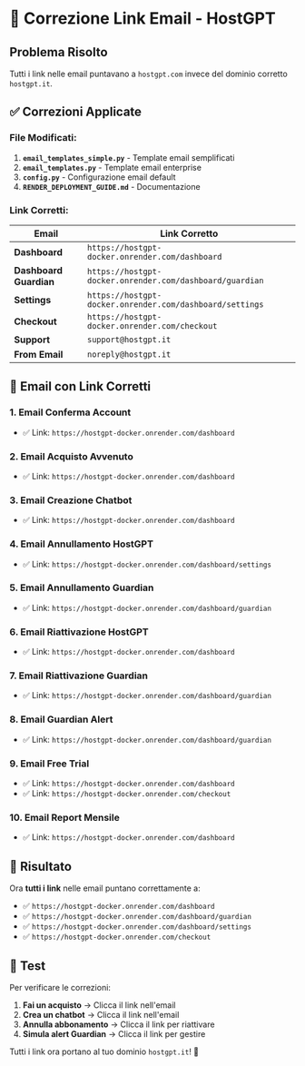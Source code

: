# 🔗 Correzione Link Email - HostGPT

## Problema Risolto

Tutti i link nelle email puntavano a `hostgpt.com` invece del dominio corretto `hostgpt.it`.

## ✅ Correzioni Applicate

### **File Modificati:**

1. **`email_templates_simple.py`** - Template email semplificati
2. **`email_templates.py`** - Template email enterprise
3. **`config.py`** - Configurazione email default
4. **`RENDER_DEPLOYMENT_GUIDE.md`** - Documentazione

### **Link Corretti:**

| Email | Link Corretto |
|-------|---------------|
| **Dashboard** | `https://hostgpt-docker.onrender.com/dashboard` |
| **Dashboard Guardian** | `https://hostgpt-docker.onrender.com/dashboard/guardian` |
| **Settings** | `https://hostgpt-docker.onrender.com/dashboard/settings` |
| **Checkout** | `https://hostgpt-docker.onrender.com/checkout` |
| **Support** | `support@hostgpt.it` |
| **From Email** | `noreply@hostgpt.it` |

## 📧 Email con Link Corretti

### **1. Email Conferma Account**
- ✅ Link: `https://hostgpt-docker.onrender.com/dashboard`

### **2. Email Acquisto Avvenuto**
- ✅ Link: `https://hostgpt-docker.onrender.com/dashboard`

### **3. Email Creazione Chatbot**
- ✅ Link: `https://hostgpt-docker.onrender.com/dashboard`

### **4. Email Annullamento HostGPT**
- ✅ Link: `https://hostgpt-docker.onrender.com/dashboard/settings`

### **5. Email Annullamento Guardian**
- ✅ Link: `https://hostgpt-docker.onrender.com/dashboard/guardian`

### **6. Email Riattivazione HostGPT**
- ✅ Link: `https://hostgpt-docker.onrender.com/dashboard`

### **7. Email Riattivazione Guardian**
- ✅ Link: `https://hostgpt-docker.onrender.com/dashboard/guardian`

### **8. Email Guardian Alert**
- ✅ Link: `https://hostgpt-docker.onrender.com/dashboard/guardian`

### **9. Email Free Trial**
- ✅ Link: `https://hostgpt-docker.onrender.com/dashboard`
- ✅ Link: `https://hostgpt-docker.onrender.com/checkout`

### **10. Email Report Mensile**
- ✅ Link: `https://hostgpt-docker.onrender.com/dashboard`

## 🎯 Risultato

Ora **tutti i link** nelle email puntano correttamente a:
- ✅ `https://hostgpt-docker.onrender.com/dashboard`
- ✅ `https://hostgpt-docker.onrender.com/dashboard/guardian`
- ✅ `https://hostgpt-docker.onrender.com/dashboard/settings`
- ✅ `https://hostgpt-docker.onrender.com/checkout`

## 🧪 Test

Per verificare le correzioni:
1. **Fai un acquisto** → Clicca il link nell'email
2. **Crea un chatbot** → Clicca il link nell'email
3. **Annulla abbonamento** → Clicca il link per riattivare
4. **Simula alert Guardian** → Clicca il link per gestire

Tutti i link ora portano al tuo dominio `hostgpt.it`! 🎉
